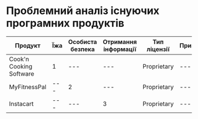 # Проблемний аналіз існуючих програмних продуктів
| Продукт | Їжа | Особиста безпека | Отримання інформації | Тип ліцензії | Примітка |
| --- | --- | --- | --- | --- | --- |
| Cook'n Cooking Software | 1 | --- | --- | Proprietary | --- |
| MyFitnessPal | --- | 2 | --- | Proprietary | --- |
| Instacart | --- | --- | 3 | Proprietary | --- |
